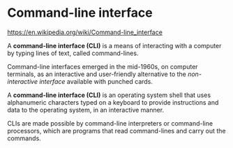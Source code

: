 # Command-line interface

https://en.wikipedia.org/wiki/Command-line_interface

A **command-line interface (CLI)** is a means of interacting with a computer by typing lines of text, called command-lines.

Command-line interfaces emerged in the mid-1960s, on computer terminals, as an interactive and user-friendly alternative to the *non-interactive interface* available with punched cards.

A **command-line interface (CLI)** is an operating system shell that uses alphanumeric characters typed on a keyboard to provide instructions and data to the operating system, in an interactive manner.

CLIs are made possible by command-line interpreters or command-line processors, which are programs that read command-lines and carry out the commands.
